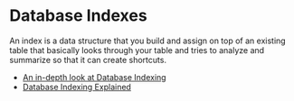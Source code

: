 # Database Indexes

An index is a data structure that you build and assign on top of an existing table that basically looks through your table and tries to analyze and summarize so that it can create shortcuts.

- [An in-depth look at Database Indexing](https://www.freecodecamp.org/news/database-indexing-at-a-glance-bb50809d48bd/)
- [Database Indexing Explained](https://www.youtube.com/watch?v=-qNSXK7s7_w)
